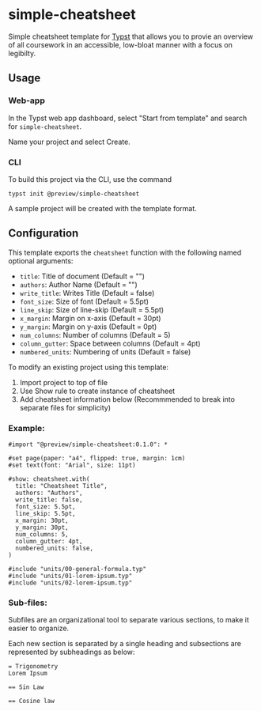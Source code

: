 # simple-cheatsheet

Simple cheatsheet template for [Typst](https://typst.app/) that allows you to
provie an overview of all coursework in an accessible, low-bloat manner with a focus on legibilty.

## Usage

### Web-app

In the Typst web app dashboard, select "Start from template" and search for `simple-cheatsheet`.

Name your project and select Create.

### CLI

To build this project via the CLI, use the command

```
typst init @preview/simple-cheatsheet
```

A sample project will be created with the template format.

## Configuration

This template exports the `cheatsheet` function with the following named optional
arguments:


- `title`: Title of document (Default = "")
- `authors`: Author Name (Default = "")
- `write_title`: Writes Title (Default = false)
- `font_size`: Size of font (Default = 5.5pt)
- `line_skip`: Size of line-skip (Default = 5.5pt)
- `x_margin`: Margin on x-axis (Default = 30pt)
- `y_margin`: Margin on y-axis (Default = 0pt)
- `num_columns`: Number of columns (Default = 5)
- `column_gutter`: Space between columns (Default = 4pt)
- `numbered_units`: Numbering of units (Default = false)

To modify an existing project using this template:
1. Import project to top of file
2. Use Show rule to create instance of cheatsheet
3. Add cheatsheet information below (Recommmended to break into separate files for simplicity)

### Example:

```typst
#import "@preview/simple-cheatsheet:0.1.0": *

#set page(paper: "a4", flipped: true, margin: 1cm)
#set text(font: "Arial", size: 11pt)

#show: cheatsheet.with(
  title: "Cheatsheet Title", 
  authors: "Authors",
  write_title: false,
  font_size: 5.5pt,
  line_skip: 5.5pt,
  x_margin: 30pt,
  y_margin: 30pt,
  num_columns: 5,
  column_gutter: 4pt,
  numbered_units: false,
)

#include "units/00-general-formula.typ"
#include "units/01-lorem-ipsum.typ"
#include "units/02-lorem-ipsum.typ"

```

### Sub-files:
Subfiles are an organizational tool to separate various sections, to make it easier to organize.

Each new section is separated by a single heading and subsections are represented by subheadings as below:

```typst
= Trigonometry
Lorem Ipsum

== Sin Law

== Cosine law
```